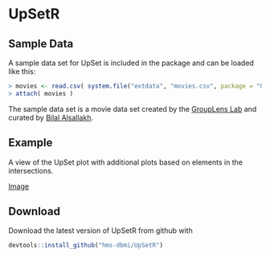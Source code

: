 # UpSetR

## Sample Data

A sample data set for UpSet is included in the package and can be loaded like this:

```R
> movies <- read.csv( system.file("extdata", "movies.csv", package = "UpSetR"), header=T, sep=";" )
> attach( movies )
```

The sample data set is a movie data set created by the [GroupLens Lab](http://grouplens.org/datasets/movielens) and curated by [Bilal Alsallakh](https://github.com/bilalsal).

## Example
A view of the UpSet plot with additional plots based on elements in the intersections.

[Image](https://cloud.githubusercontent.com/assets/12614369/8464958/2af1008c-2014-11e5-93d8-8d8442ec5631.png)

## Download
Download the latest version of UpSetR from github with

```R
devtools::install_github("hms-dbmi/UpSetR")
```
